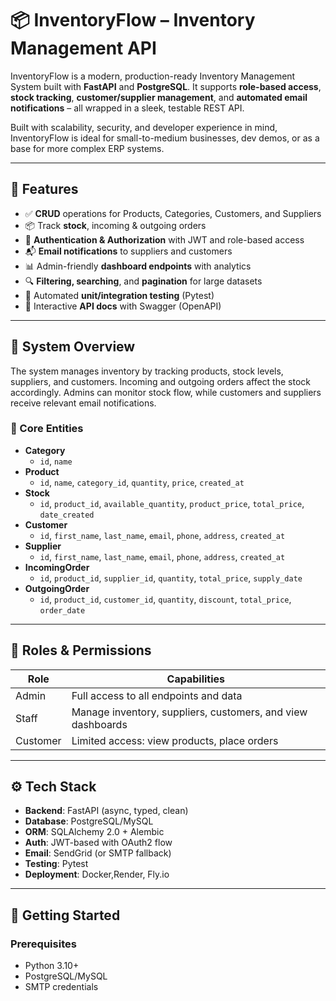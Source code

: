# 📦 InventoryFlow – Inventory Management API

InventoryFlow is a modern, production-ready Inventory Management System built with **FastAPI** and **PostgreSQL**. It supports **role-based access**, **stock tracking**, **customer/supplier management**, and **automated email notifications** – all wrapped in a sleek, testable REST API.

Built with scalability, security, and developer experience in mind, InventoryFlow is ideal for small-to-medium businesses, dev demos, or as a base for more complex ERP systems.

---

## 🌟 Features

- ✅ **CRUD** operations for Products, Categories, Customers, and Suppliers  
- 📦 Track **stock**, incoming & outgoing orders  
- 🔐 **Authentication & Authorization** with JWT and role-based access  
- 📬 **Email notifications** to suppliers and customers  
- 📊 Admin-friendly **dashboard endpoints** with analytics  
- 🔍 **Filtering, searching**, and **pagination** for large datasets  
- 🔁 Automated **unit/integration testing** (Pytest)  
- 📄 Interactive **API docs** with Swagger (OpenAPI)  

---

## 🧠 System Overview

The system manages inventory by tracking products, stock levels, suppliers, and customers. Incoming and outgoing orders affect the stock accordingly. Admins can monitor stock flow, while customers and suppliers receive relevant email notifications.

### 📘 Core Entities

- **Category**
  - `id`, `name`
- **Product**
  - `id`, `name`, `category_id`, `quantity`, `price`, `created_at`
- **Stock**
  - `id`, `product_id`, `available_quantity`, `product_price`, `total_price`, `date_created`
- **Customer**
  - `id`, `first_name`, `last_name`, `email`, `phone`, `address`, `created_at`
- **Supplier**
  - `id`, `first_name`, `last_name`, `email`, `phone`, `address`, `created_at`
- **IncomingOrder**
  - `id`, `product_id`, `supplier_id`, `quantity`, `total_price`, `supply_date`
- **OutgoingOrder**
  - `id`, `product_id`, `customer_id`, `quantity`, `discount`, `total_price`, `order_date`

---

## 🔐 Roles & Permissions

| Role     | Capabilities                                                   |
|----------|----------------------------------------------------------------|
| Admin    | Full access to all endpoints and data                          |
| Staff    | Manage inventory, suppliers, customers, and view dashboards    |
| Customer | Limited access: view products, place orders                    |

---

## ⚙️ Tech Stack

- **Backend**: FastAPI (async, typed, clean)
- **Database**: PostgreSQL/MySQL
- **ORM**: SQLAlchemy 2.0 + Alembic
- **Auth**: JWT-based with OAuth2 flow
- **Email**: SendGrid (or SMTP fallback)
- **Testing**: Pytest
- **Deployment**: Docker,Render, Fly.io

---

## 🚀 Getting Started

### Prerequisites

- Python 3.10+
- PostgreSQL/MySQL
- SMTP credentials
